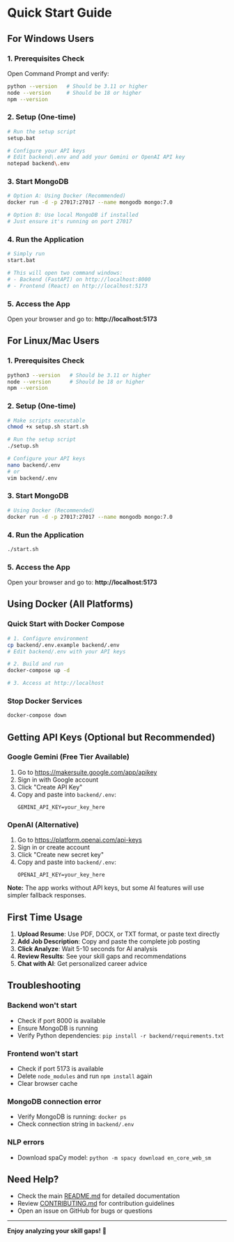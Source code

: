 # Quick Start Guide

## For Windows Users

### 1. Prerequisites Check

Open Command Prompt and verify:

```bash
python --version   # Should be 3.11 or higher
node --version     # Should be 18 or higher
npm --version
```

### 2. Setup (One-time)

```bash
# Run the setup script
setup.bat

# Configure your API keys
# Edit backend\.env and add your Gemini or OpenAI API key
notepad backend\.env
```

### 3. Start MongoDB

```bash
# Option A: Using Docker (Recommended)
docker run -d -p 27017:27017 --name mongodb mongo:7.0

# Option B: Use local MongoDB if installed
# Just ensure it's running on port 27017
```

### 4. Run the Application

```bash
# Simply run
start.bat

# This will open two command windows:
# - Backend (FastAPI) on http://localhost:8000
# - Frontend (React) on http://localhost:5173
```

### 5. Access the App

Open your browser and go to: **http://localhost:5173**

## For Linux/Mac Users

### 1. Prerequisites Check

```bash
python3 --version   # Should be 3.11 or higher
node --version      # Should be 18 or higher
npm --version
```

### 2. Setup (One-time)

```bash
# Make scripts executable
chmod +x setup.sh start.sh

# Run the setup script
./setup.sh

# Configure your API keys
nano backend/.env
# or
vim backend/.env
```

### 3. Start MongoDB

```bash
# Using Docker (Recommended)
docker run -d -p 27017:27017 --name mongodb mongo:7.0
```

### 4. Run the Application

```bash
./start.sh
```

### 5. Access the App

Open your browser and go to: **http://localhost:5173**

## Using Docker (All Platforms)

### Quick Start with Docker Compose

```bash
# 1. Configure environment
cp backend/.env.example backend/.env
# Edit backend/.env with your API keys

# 2. Build and run
docker-compose up -d

# 3. Access at http://localhost
```

### Stop Docker Services

```bash
docker-compose down
```

## Getting API Keys (Optional but Recommended)

### Google Gemini (Free Tier Available)

1. Go to https://makersuite.google.com/app/apikey
2. Sign in with Google account
3. Click "Create API Key"
4. Copy and paste into `backend/.env`:
   ```
   GEMINI_API_KEY=your_key_here
   ```

### OpenAI (Alternative)

1. Go to https://platform.openai.com/api-keys
2. Sign in or create account
3. Click "Create new secret key"
4. Copy and paste into `backend/.env`:
   ```
   OPENAI_API_KEY=your_key_here
   ```

**Note:** The app works without API keys, but some AI features will use simpler fallback responses.

## First Time Usage

1. **Upload Resume**: Use PDF, DOCX, or TXT format, or paste text directly
2. **Add Job Description**: Copy and paste the complete job posting
3. **Click Analyze**: Wait 5-10 seconds for AI analysis
4. **Review Results**: See your skill gaps and recommendations
5. **Chat with AI**: Get personalized career advice

## Troubleshooting

### Backend won't start

- Check if port 8000 is available
- Ensure MongoDB is running
- Verify Python dependencies: `pip install -r backend/requirements.txt`

### Frontend won't start

- Check if port 5173 is available
- Delete `node_modules` and run `npm install` again
- Clear browser cache

### MongoDB connection error

- Verify MongoDB is running: `docker ps`
- Check connection string in `backend/.env`

### NLP errors

- Download spaCy model: `python -m spacy download en_core_web_sm`

## Need Help?

- Check the main [README.md](README.md) for detailed documentation
- Review [CONTRIBUTING.md](CONTRIBUTING.md) for contribution guidelines
- Open an issue on GitHub for bugs or questions

---

**Enjoy analyzing your skill gaps!** 🚀

